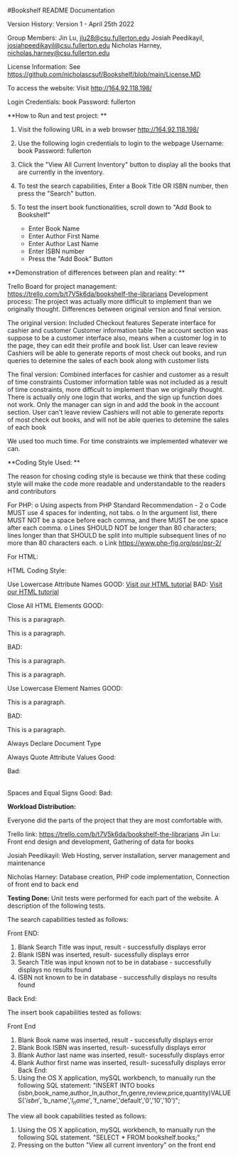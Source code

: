 #Bookshelf README Documentation

Version History: 
Version 1 - April 25th 2022

Group Members:
Jin Lu,  jlu28@csu.fullerton.edu
Josiah Peedikayil, josiahpeedikayil@csu.fullerton.edu
Nicholas Harney, nicholas.harney@csu.fullerton.edu

License Information: See https://github.com/nicholascsuf/Bookshelf/blob/main/License.MD

To access the website:
Visit http://164.92.118.198/

Login Credentials: book
Password: fullerton




**How to Run and test project:
**
1) Visit the following URL in a web browser http://164.92.118.198/ 

2) Use the following login credentials to login to the webpage
Username: book
Password: fullerton

3) Click the "View All Current Inventory" button to display all the books that are currently in the inventory.
4) To test the search capabilities, Enter a Book Title OR ISBN number, then press the "Search" button.
5) To test the insert book functionalities, scroll down to "Add Book to Bookshelf"
    - Enter Book Name
    - Enter Author First Name
    - Enter Author Last Name
    - Enter ISBN number
    - Press the "Add Book" Button


**Demonstration of differences between plan and reality:
**

Trello Board for project management: https://trello.com/b/t7V5k6da/bookshelf-the-librarians
Development process: The project was actually more difficult to implement than we originally thought. 
Differences between original version and final version.

The original version:
Included Checkout features
Seperate interface for cashier and customer
Customer information table
The account section was suppose to be a customer interface also, means when a customer log in to the page, they can edit their profile and book list.
User can leave review
Cashiers will be able to generate reports of most check out books, and run queries to detemine the sales of each book along with customer lists

The final version:
Combined interfaces for cashier and customer as a result of time constraints
Customer information table was not included as a result of time constraints, more difficult to implement than we originally thought.
There is actually only one login that works, and the sign up function does not work.  Only the manager can sign in and add the book in the account section.
User can't leave review
Cashiers will not able to generate reports of most check out books, and will not be able queries to detemine the sales of each book 

We used too much time. For time constraints we implemented whatever we can.

**Coding Style Used: **

The reason for chosing coding style is because we think that these coding style will make the code more readable and understandable to the readers and contributors

For PHP:
o   Using aspects from PHP Standard Recommendation  - 2
o   Code MUST use 4 spaces for indenting, not tabs.
o   In the argument list, there MUST NOT be a space before each comma, and there MUST be one space after each comma.
o   Lines SHOULD NOT be longer than 80 characters; lines longer than that SHOULD be split into multiple subsequent lines of no more than 80 characters each.
o Link   https://www.php-fig.org/psr/psr-2/

For HTML:

HTML Coding Style:

Use Lowercase Attribute Names
GOOD: <a href="https://www.w3schools.com/html/">Visit our HTML tutorial</a>
BAD: <a HREF="https://www.w3schools.com/html/">Visit our HTML tutorial</a>

Close All HTML Elements
GOOD:
<section>
  <p>This is a paragraph.</p>
  <p>This is a paragraph.</p>
</section>

BAD:
<section>
  <p>This is a paragraph.
  <p>This is a paragraph.
</section>

Use Lowercase Element Names
GOOD: 
<body>
<p>This is a paragraph.</p>
</body>

BAD:
<BODY>
<P>This is a paragraph.</P>
</BODY>
Always Declare Document Type
<!DOCTYPE html>

Always Quote Attribute Values
Good:
<table class="striped">

Bad:
<table class=striped>
Spaces and Equal Signs
Good:
<link rel="stylesheet" href="styles.css">
Bad:
<link rel = "stylesheet" href = "styles.css">


**Workload Distribution:** 
    
Everyone did the parts of the project that they are most comfortable with.
    
  Trello link: https://trello.com/b/t7V5k6da/bookshelf-the-librarians
Jin Lu: Front end design and development, Gathering of data for books

Josiah Peedikayil: Web Hosting, server installation, server management and maintenance

Nicholas Harney: Database creation, PHP code implementation, Connection of front end to back end 

**Testing Done:**
Unit tests were performed for each part of the website.
A description of the following tests.

The search capabilities tested as follows:

Front END:
1) Blank Search Title was input, result - successfully displays error
2) Blank ISBN was inserted, result- sucessfully displays error
3) Search Title was input known not to be in database - successfully displays no results found
4) ISBN not known to be in database - successfully displays no results found

Back End:


The insert book capabilities tested as follows:

Front End
1) Blank Book name was inserted, result - successfully displays error
2) Blank Book ISBN was inserted, result- sucessfully displays error
3) Blank Author last name was inserted,  result- sucessfully displays error
4) Blank Author first name was inserted,  result- sucessfully displays error
Back End:
1) Using the OS X application, mySQL workbench, to manually run the following SQL statement:
 "INSERT INTO books (isbn,book_name,author_ln,author_fn,genre,review,price,quantity)VALUES('$isbn','$b_name','$l_name','$f_name','default','0','10','10')";

The view all book capabilities tested as follows:
1) Using the OS X application, mySQL workbench, to manually run the following SQL statement. "SELECT * FROM bookshelf.books;"
2) Pressing on the button "View all current inventory" on the front end



